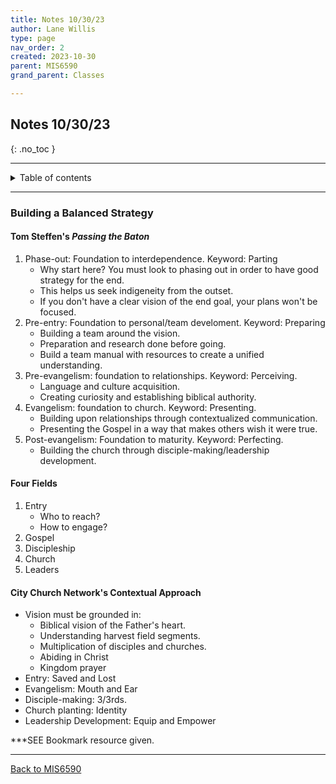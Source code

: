 ```yaml
---
title: Notes 10/30/23
author: Lane Willis
type: page
nav_order: 2
created: 2023-10-30
parent: MIS6590
grand_parent: Classes

---
```


## Notes 10/30/23
{: .no_toc }

---

<details closed markdown="block">
  <summary>
    Table of contents
  </summary>
  {: .text-delta }
1. TOC
{:toc}
</details>

---

### Building a Balanced Strategy

#### Tom Steffen's *Passing the Baton*
1. Phase-out: Foundation to interdependence. Keyword: Parting
   * Why start here? You must look to phasing out in order to have good strategy for the end.
   * This helps us seek indigeneity from the outset.
   * If you don't have a clear vision of the end goal, your plans won't be focused.
2. Pre-entry: Foundation to personal/team develoment. Keyword: Preparing
   * Building a team around the vision.
   * Preparation and research done before going.
   * Build a team manual with resources to create a unified understanding.
3. Pre-evangelism: foundation to relationships. Keyword: Perceiving.
   * Language and culture acquisition.
   * Creating curiosity and establishing biblical authority.
4. Evangelism: foundation to church. Keyword: Presenting.
   * Building upon relationships through contextualized communication.
   * Presenting the Gospel in a way that makes others wish it were true.
5. Post-evangelism: Foundation to maturity. Keyword: Perfecting.
   * Building the church through disciple-making/leadership development.

#### Four Fields
1. Entry
   * Who to reach?
   * How to engage?
2. Gospel
3. Discipleship
4. Church
5. Leaders

#### City Church Network's Contextual Approach
* Vision must be grounded in:
   * Biblical vision of the Father's heart.
   * Understanding harvest field segments.
   * Multiplication of disciples and churches.
   * Abiding in Christ
   * Kingdom prayer
* Entry: Saved and Lost
* Evangelism: Mouth and Ear
* Disciple-making: 3/3rds.
* Church planting: Identity
* Leadership Development: Equip and Empower

***SEE Bookmark resource given.

---

[Back to MIS6590](/notes/mis6590)